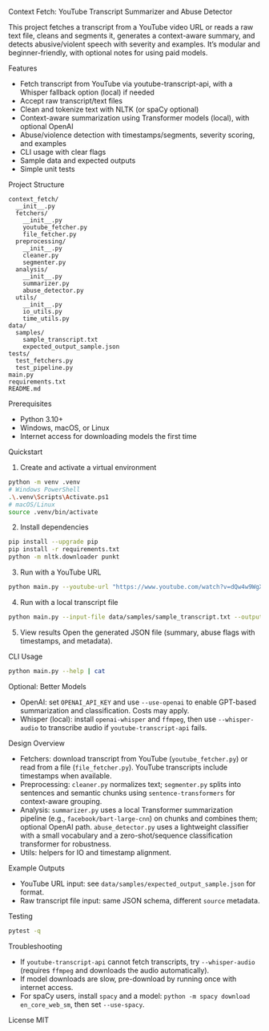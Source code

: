 Context Fetch: YouTube Transcript Summarizer and Abuse Detector

This project fetches a transcript from a YouTube video URL or reads a raw text file, cleans and segments it, generates a context-aware summary, and detects abusive/violent speech with severity and examples. It’s modular and beginner-friendly, with optional notes for using paid models.

Features
- Fetch transcript from YouTube via youtube-transcript-api, with a Whisper fallback option (local) if needed
- Accept raw transcript/text files
- Clean and tokenize text with NLTK (or spaCy optional)
- Context-aware summarization using Transformer models (local), with optional OpenAI
- Abuse/violence detection with timestamps/segments, severity scoring, and examples
- CLI usage with clear flags
- Sample data and expected outputs
- Simple unit tests

Project Structure
```
context_fetch/
  __init__.py
  fetchers/
    __init__.py
    youtube_fetcher.py
    file_fetcher.py
  preprocessing/
    __init__.py
    cleaner.py
    segmenter.py
  analysis/
    __init__.py
    summarizer.py
    abuse_detector.py
  utils/
    __init__.py
    io_utils.py
    time_utils.py
data/
  samples/
    sample_transcript.txt
    expected_output_sample.json
tests/
  test_fetchers.py
  test_pipeline.py
main.py
requirements.txt
README.md
```

Prerequisites
- Python 3.10+
- Windows, macOS, or Linux
- Internet access for downloading models the first time

Quickstart
1) Create and activate a virtual environment
```bash
python -m venv .venv
# Windows PowerShell
.\.venv\Scripts\Activate.ps1
# macOS/Linux
source .venv/bin/activate
```

2) Install dependencies
```bash
pip install --upgrade pip
pip install -r requirements.txt
python -m nltk.downloader punkt
```

3) Run with a YouTube URL
```bash
python main.py --youtube-url "https://www.youtube.com/watch?v=dQw4w9WgXcQ" --output out_youtube.json
```

4) Run with a local transcript file
```bash
python main.py --input-file data/samples/sample_transcript.txt --output out_file.json
```

5) View results
Open the generated JSON file (summary, abuse flags with timestamps, and metadata).

CLI Usage
```bash
python main.py --help | cat
```

Optional: Better Models
- OpenAI: set `OPENAI_API_KEY` and use `--use-openai` to enable GPT-based summarization and classification. Costs may apply.
- Whisper (local): install `openai-whisper` and `ffmpeg`, then use `--whisper-audio` to transcribe audio if `youtube-transcript-api` fails.

Design Overview
- Fetchers: download transcript from YouTube (`youtube_fetcher.py`) or read from a file (`file_fetcher.py`). YouTube transcripts include timestamps when available.
- Preprocessing: `cleaner.py` normalizes text; `segmenter.py` splits into sentences and semantic chunks using `sentence-transformers` for context-aware grouping.
- Analysis: `summarizer.py` uses a local Transformer summarization pipeline (e.g., `facebook/bart-large-cnn`) on chunks and combines them; optional OpenAI path. `abuse_detector.py` uses a lightweight classifier with a small vocabulary and a zero-shot/sequence classification transformer for robustness.
- Utils: helpers for IO and timestamp alignment.

Example Outputs
- YouTube URL input: see `data/samples/expected_output_sample.json` for format.
- Raw transcript file input: same JSON schema, different `source` metadata.

Testing
```bash
pytest -q
```

Troubleshooting
- If `youtube-transcript-api` cannot fetch transcripts, try `--whisper-audio` (requires `ffmpeg` and downloads the audio automatically).
- If model downloads are slow, pre-download by running once with internet access.
- For spaCy users, install `spacy` and a model: `python -m spacy download en_core_web_sm`, then set `--use-spacy`.

License
MIT




